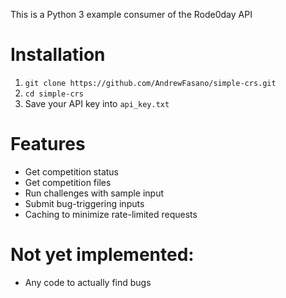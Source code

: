 This is a Python 3 example consumer of the Rode0day API

# Installation
1. `git clone https://github.com/AndrewFasano/simple-crs.git`
2. `cd simple-crs`
3. Save your API key into `api_key.txt`


# Features
* Get competition status
* Get competition files
* Run challenges with sample input
* Submit bug-triggering inputs
* Caching to minimize rate-limited requests

# Not yet implemented:
* Any code to actually find bugs
